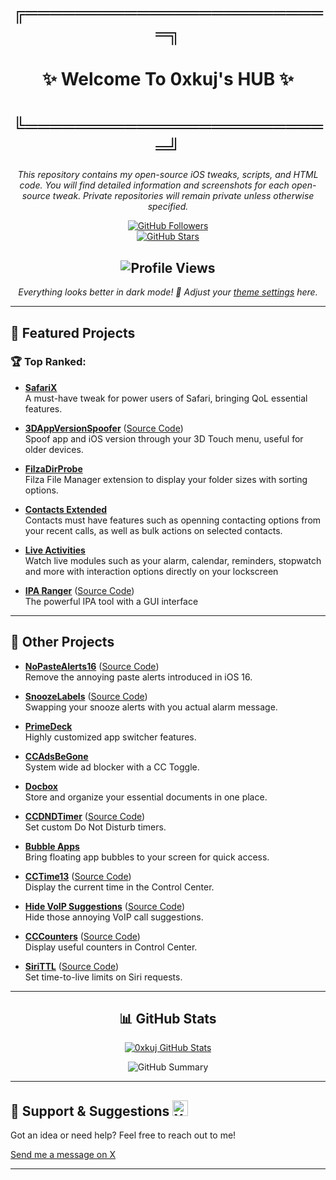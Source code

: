 <div align="center">

# ╔═════════════════════════╗  
#  ✨ **Welcome To 0xkuj's HUB** ✨  
# ╚═════════════════════════╝


*This repository contains my open-source iOS tweaks, scripts, and HTML code.
You will find detailed information and screenshots for each open-source tweak.
Private repositories will remain private unless otherwise specified.*



[![GitHub Followers](https://img.shields.io/github/followers/0xkuj?style=social)](https://github.com/0xkuj)  
[![GitHub Stars](https://img.shields.io/github/stars/0xkuj?style=social)](https://github.com/0xkuj)

![Profile Views](https://komarev.com/ghpvc/?username=0xkuj&color=blue&style=flat)  
---

_Everything looks better in dark mode! 🌙 Adjust your [theme settings](https://github.com/settings/appearance) here._

</div>

---

## 🚀 Featured Projects

### 🏆 Top Ranked:

- **[SafariX](https://onejailbreak.com/blog/safarix-tweak/)**  
  A must-have tweak for power users of Safari, bringing QoL essential features.

- **[3DAppVersionSpoofer](https://www.idownloadblog.com/2022/06/23/3dappversionspoofer/)** ([Source Code](https://github.com/0xkuj/3DAppVersionSpoofer))  
  Spoof app and iOS version through your 3D Touch menu, useful for older devices.

- **[FilzaDirProbe](https://www.idownloadblog.com/2024/08/07/filzadirprobe/)**  
  Filza File Manager extension to display your folder sizes with sorting options.

- **[Contacts Extended](https://www.idownloadblog.com/2021/08/03/contacts-extended/)**  
  Contacts must have features such as openning contacting options from your recent calls, as well as bulk actions on selected contacts.

- **[Live Activities](https://www.idownloadblog.com/2022/08/27/live-activities/)**  
  Watch live modules such as your alarm, calendar, reminders, stopwatch and more with interaction options directly on your lockscreen

- **[IPA Ranger](https://www.idownloadblog.com/2023/03/06/ipa-ranger/)** ([Source Code](https://github.com/0xkuj/IPARanger))  
  The powerful IPA tool with a GUI interface

---

## 🌟 Other Projects

- **[NoPasteAlerts16](https://www.idownloadblog.com/2024/09/13/nopastealerts16/)** ([Source Code](https://github.com/0xkuj/NoPasteAlerts16))  
  Remove the annoying paste alerts introduced in iOS 16.

- **[SnoozeLabels](https://www.idownloadblog.com/2024/05/03/snoozelabels/)** ([Source Code](https://github.com/0xkuj/SnoozeLabels))  
  Swapping your snooze alerts with you actual alarm message.

- **[PrimeDeck](https://www.idownloadblog.com/2023/12/11/primedeck/)**  
  Highly customized app switcher features.

- **[CCAdsBeGone](https://www.idownloadblog.com/2023/07/17/ccadsbegone/)**  
  System wide ad blocker with a CC Toggle.

- **[Docbox](https://www.idownloadblog.com/2022/01/22/docbox/)**  
  Store and organize your essential documents in one place.

- **[CCDNDTimer](https://ioshacker.com/cydia/ccdndtimer-tweak-lets-you-enable-dnd-mode-for-a-specific-time)** ([Source Code](https://github.com/0xkuj/CCDNDTimer))  
  Set custom Do Not Disturb timers.

- **[Bubble Apps](https://kubadownload.com/news/bubble-apps-tweak/)**  
  Bring floating app bubbles to your screen for quick access.

- **[CCTime13](https://www.idownloadblog.com/2020/08/22/cctime13/)** ([Source Code](https://github.com/0xkuj/CCTime13))  
  Display the current time in the Control Center.

- **[Hide VoIP Suggestions](https://www.idownloadblog.com/2021/08/26/hide-voip-suggestions/)** ([Source Code](https://github.com/0xkuj/Hide-VOIP-Suggestions))  
  Hide those annoying VoIP call suggestions.

- **[CCCounters](https://kubadownload.com/news/cccounters/)** ([Source Code](https://github.com/0xkuj/CCCounters))  
  Display useful counters in Control Center.

- **[SiriTTL](https://www.idownloadblog.com/2020/06/27/siri-ttl/)** ([Source Code](https://github.com/0xkuj/SiriTTL))  
  Set time-to-live limits on Siri requests.

---

<div align="center">

## 📊 GitHub Stats

<a href="#stats">
  <img src="https://readmestats.999857.xyz/api?username=0xkuj&include_all_commits=true&theme=dark&show_icons=true&count_private=true" alt="0xkuj GitHub Stats">
</a>

![GitHub Summary](https://github-profile-summary-cards.vercel.app/api/cards/profile-details?username=0xkuj&theme=dark)

</div>

---

## 💬 Support & Suggestions <img src="https://upload.wikimedia.org/wikipedia/commons/thumb/5/5a/X_icon_2.svg/2048px-X_icon_2.svg.png" width="25px" alt="X (Twitter)">

Got an idea or need help? Feel free to reach out to me!

<a href="https://x.com/0xkuj">
  Send me a message on X
</a>

</div>

---
